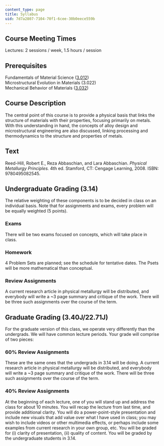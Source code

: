 ```yaml
---
content_type: page
title: Syllabus
uid: 7d7a2807-7104-70f1-6cee-30b0eece559b
---
```


Course Meeting Times
--------------------

Lectures: 2 sessions / week, 1.5 hours / session

Prerequisites
-------------

Fundamentals of Material Science ([3.012](/courses/3-012-fundamentals-of-materials-science-fall-2005))  
Microstructural Evolution in Materials (3.022)  
Mechanical Behavior of Materials ([3.032](/courses/3-032-mechanical-behavior-of-materials-fall-2007))

Course Description
------------------

The central point of this course is to provide a physical basis that links the structure of materials with their properties, focusing primarily on metals. With this understanding in hand, the concepts of alloy design and microstructural engineering are also discussed, linking processing and thermodynamics to the structure and properties of metals.

Text
----

Reed-Hill, Robert E., Reza Abbaschian, and Lara Abbaschian. _Physical Metallurgy Principles._ 4th ed. Stamford, CT: Cengage Learning, 2008. ISBN: 9780495082545.

Undergraduate Grading (3.14)
----------------------------

The relative weighting of these components is to be decided in class on an individual basis. Note that for assignments and exams, every problem will be equally weighted (5 points).

### Exams

There will be two exams focused on concepts, which will take place in class.

### Homework

4 Problem Sets are planned; see the schedule for tentative dates. The Psets will be more mathematical than conceptual.

### Review Assignments

A current research article in physical metallurgy will be distributed, and everybody will write a ~3 page summary and critique of the work. There will be three such assignments over the course of the term.

Graduate Grading (3.40J/22.71J)
-------------------------------

For the graduate version of this class, we operate very differently than the undergrads. We will have common lecture periods. Your grade will comprise of two pieces:

### 60% Review Assignments

These are the same ones that the undergrads in 3.14 will be doing. A current research article in physical metallurgy will be distributed, and everybody will write a ~3 page summary and critique of the work. There will be three such assignments over the course of the term.

### 40% Review Assignments

At the beginning of each lecture, one of you will stand up and address the class for about 10 minutes. You will recap the lecture from last time, and provide additional clarity. You will do a power-point-style presentation and include new visuals that add value over what I have used in class; you may wish to include videos or other multimedia effects, or perhaps include some examples from current research in your own group, etc. You will be graded for (i) clarity of presentation, (ii) quality of content. You will be graded by the undergraduate students in 3.14.